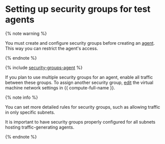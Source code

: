 # Setting up security groups for test agents

{% note warning %}

You must create and configure security groups before creating an [agent](../concepts/agent.md). This way you can restrict the agent's access.

{% endnote %}

{% include [security-groups-agent](../../_includes/load-testing/security-groups-agent.md) %}

If you plan to use multiple security groups for an agent, enable all traffic between these groups.
To assign another security group, [edit](../../compute/operations/vm-control/vm-update.md) the virtual machine network settings in {{ compute-full-name }}.

{% note info %}

You can set more detailed rules for security groups, such as allowing traffic in only specific subnets.

It is important to have security groups properly configured for all subnets hosting traffic-generating agents.

{% endnote %}

